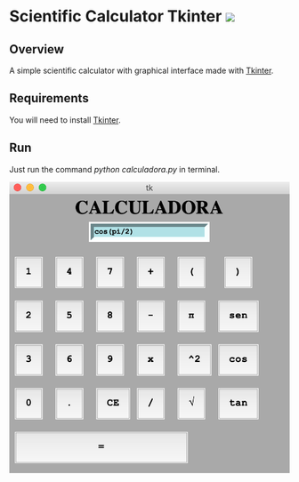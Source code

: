 # Scientific Calculator Tkinter <img src="https://www.championprofessional.com/wp-content/uploads/2015/07/en-icon.png" width="50" />


## Overview
A simple scientific calculator with graphical interface made with [Tkinter](https://docs.python.org/3/library/tkinter.html).

## Requirements

You will need to install [Tkinter](https://tkdocs.com/tutorial/install.html).

## Run

Just run the command *python calculadora.py* in terminal.


![Calculadora](/Imagem/exemplo.png)





